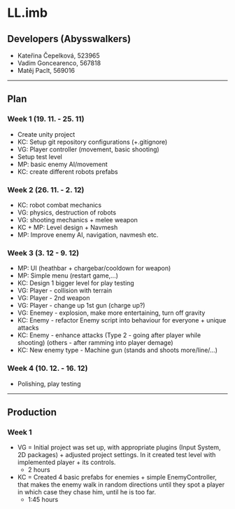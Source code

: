 # LL.imb

## Developers (Abysswalkers)
* Kateřina Čepelková, 523965
* Vadim Goncearenco, 567818
* Matěj Paclt, 569016

---

## Plan


### Week 1 (19. 11. - 25. 11)
* Create unity project
* KC: Setup git repository configurations (+.gitignore)
* VG: Player controller (movement, basic shooting)
* Setup test level
* MP: basic enemy AI/movement
* KC: create different robots prefabs

### Week 2 (26. 11. - 2. 12)
* KC: robot combat mechanics
* VG: physics, destruction of robots
* VG: shooting mechanics + melee weapon
* KC + MP: Level design + Navmesh
* MP: Improve enemy AI, navigation, navmesh etc.

### Week 3 (3. 12 - 9. 12)
* MP: UI (heathbar + chargebar/cooldown for weapon)
* MP: Simple menu (restart game,...)
* KC: Design 1 bigger level for play testing
* VG: Player - collision with terrain
* VG: Player - 2nd weapon
* VG: Player - change up 1st gun (charge up?)
* VG: Enemey - explosion, make more entertaining, turn off gravity
* KC: Enemy - refactor Enemy script into behaviour for everyone + unique attacks
* KC: Enemy - enhance attacks (Type 2 - going after player while shooting) (others - after ramming into player demage)
* KC: New enemy type - Machine gun (stands and shoots more/line/...)

### Week 4 (10. 12. - 16. 12)
* Polishing, play testing

---

## Production


### Week 1
* VG = Initial project was set up, with appropriate plugins (Input System, 2D packages) + adjusted project settings. In it created test level with implemented player + its controls.
	- 2 hours
* KC = Created 4 basic prefabs for enemies + simple EnemyController, that makes the enemy walk in random directions until they spot a player in which case they chase him, until he is too far.
	- 1:45 hours